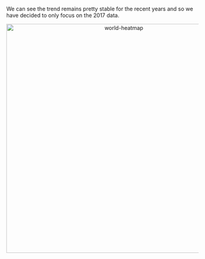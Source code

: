 We can see the trend remains pretty stable for the recent years and so we have decided to only focus on the 2017 data.

<div>
    <a href="https://plot.ly/~wyr211/38/?share_key=oloX1gl5Epo2xy6y4x9Oq3" target="_blank" title="world-heatmap" style="display: block; text-align: center;"><img src="https://plot.ly/~wyr211/38.png?share_key=oloX1gl5Epo2xy6y4x9Oq3" alt="world-heatmap" style="max-width: 100%;width: 600px;"  width="100%" onerror="this.onerror=null;this.src='https://plot.ly/404.png';" /></a>
   
</div>
